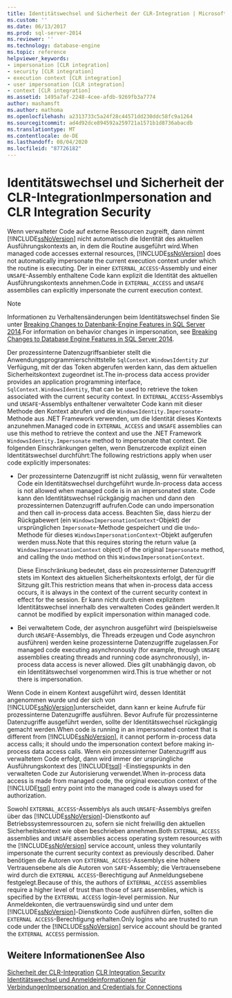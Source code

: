 ```yaml
---
title: Identitätswechsel und Sicherheit der CLR-Integration | Microsoft-Dokumentation
ms.custom: ''
ms.date: 06/13/2017
ms.prod: sql-server-2014
ms.reviewer: ''
ms.technology: database-engine
ms.topic: reference
helpviewer_keywords:
- impersonation [CLR integration]
- security [CLR integration]
- execution context [CLR integration]
- user impersonation [CLR integration]
- context [CLR integration]
ms.assetid: 1495a7af-2248-4cee-afdb-9269fb3a7774
author: mashamsft
ms.author: mathoma
ms.openlocfilehash: a2313733c5a24f28c44571dd230ddc58fc9a1264
ms.sourcegitcommit: ad4d92dce894592a259721a1571b1d8736abacdb
ms.translationtype: MT
ms.contentlocale: de-DE
ms.lasthandoff: 08/04/2020
ms.locfileid: "87726182"
---
```

# <a name="impersonation-and-clr-integration-security"></a><span data-ttu-id="df5a2-102">Identitätswechsel und Sicherheit der CLR-Integration</span><span class="sxs-lookup"><span data-stu-id="df5a2-102">Impersonation and CLR Integration Security</span></span>
  <span data-ttu-id="df5a2-103">Wenn verwalteter Code auf externe Ressourcen zugreift, dann nimmt [!INCLUDE[ssNoVersion](../../includes/ssnoversion-md.md)] nicht automatisch die Identität des aktuellen Ausführungskontexts an, in dem die Routine ausgeführt wird.</span><span class="sxs-lookup"><span data-stu-id="df5a2-103">When managed code accesses external resources, [!INCLUDE[ssNoVersion](../../includes/ssnoversion-md.md)] does not automatically impersonate the current execution context under which the routine is executing.</span></span> <span data-ttu-id="df5a2-104">Der in einer `EXTERNAL_ACCESS`-Assembly und einer `UNSAFE`-Assembly enthaltene Code kann explizit die Identität des aktuellen Ausführungskontexts annehmen.</span><span class="sxs-lookup"><span data-stu-id="df5a2-104">Code in `EXTERNAL_ACCESS` and `UNSAFE` assemblies can explicitly impersonate the current execution context.</span></span>  
  
> [!NOTE]  
>  <span data-ttu-id="df5a2-105">Informationen zu Verhaltensänderungen beim Identitätswechsel finden Sie unter [Breaking Changes to Datenbank-Engine Features in SQL Server 2014](../breaking-changes-to-database-engine-features-in-sql-server-2016.md).</span><span class="sxs-lookup"><span data-stu-id="df5a2-105">For information on behavior changes in impersonation, see [Breaking Changes to Database Engine Features in SQL Server 2014](../breaking-changes-to-database-engine-features-in-sql-server-2016.md).</span></span>  
  
 <span data-ttu-id="df5a2-106">Der prozessinterne Datenzugriffsanbieter stellt die Anwendungsprogrammierschnittstelle `SqlContext.WindowsIdentity` zur Verfügung, mit der das Token abgerufen werden kann, das dem aktuellen Sicherheitskontext zugeordnet ist.</span><span class="sxs-lookup"><span data-stu-id="df5a2-106">The in-process data access provider provides an application programming interface, `SqlContext.WindowsIdentity`, that can be used to retrieve the token associated with the current security context.</span></span> <span data-ttu-id="df5a2-107">In `EXTERNAL_ACCESS`-Assemblys und `UNSAFE`-Assemblys enthaltener verwalteter Code kann mit dieser Methode den Kontext abrufen und die `WindowsIdentity.Impersonate`-Methode aus .NET Framework verwenden, um die Identität dieses Kontexts anzunehmen.</span><span class="sxs-lookup"><span data-stu-id="df5a2-107">Managed code in `EXTERNAL_ACCESS` and `UNSAFE` assemblies can use this method to retrieve the context and use the .NET Framework `WindowsIdentity.Impersonate` method to impersonate that context.</span></span> <span data-ttu-id="df5a2-108">Die folgenden Einschränkungen gelten, wenn Benutzercode explizit einen Identitätswechsel durchführt:</span><span class="sxs-lookup"><span data-stu-id="df5a2-108">The following restrictions apply when user code explicitly impersonates:</span></span>  
  
-   <span data-ttu-id="df5a2-109">Der prozessinterne Datenzugriff ist nicht zulässig, wenn für verwalteten Code ein Identitätswechsel durchgeführt wurde.</span><span class="sxs-lookup"><span data-stu-id="df5a2-109">In-process data access is not allowed when managed code is in an impersonated state.</span></span> <span data-ttu-id="df5a2-110">Code kann den Identitätswechsel rückgängig machen und dann den prozessinternen Datenzugriff aufrufen.</span><span class="sxs-lookup"><span data-stu-id="df5a2-110">Code can undo impersonation and then call in-process data access.</span></span> <span data-ttu-id="df5a2-111">Beachten Sie, dass hierzu der Rückgabewert (ein `WindowsImpersonationContext`-Objekt) der ursprünglichen `Impersonate`-Methode gespeichert und die `Undo`-Methode für dieses `WindowsImpersonationContext`-Objekt aufgerufen werden muss.</span><span class="sxs-lookup"><span data-stu-id="df5a2-111">Note that this requires storing the return value (a `WindowsImpersonationContext` object) of the original `Impersonate` method, and calling the `Undo` method on this `WindowsImpersonationContext`.</span></span>  
  
     <span data-ttu-id="df5a2-112">Diese Einschränkung bedeutet, dass ein prozessinterner Datenzugriff stets im Kontext des aktuellen Sicherheitskontexts erfolgt, der für die Sitzung gilt.</span><span class="sxs-lookup"><span data-stu-id="df5a2-112">This restriction means that when in-process data access occurs, it is always in the context of the current security context in effect for the session.</span></span> <span data-ttu-id="df5a2-113">Er kann nicht durch einen explizitem Identitätswechsel innerhalb des verwalteten Codes geändert werden.</span><span class="sxs-lookup"><span data-stu-id="df5a2-113">It cannot be modified by explicit impersonation within managed code.</span></span>  
  
-   <span data-ttu-id="df5a2-114">Bei verwaltetem Code, der asynchron ausgeführt wird (beispielsweise durch `UNSAFE`-Assemblys, die Threads erzeugen und Code asynchron ausführen) werden keine prozessinterne Datenzugriffe zugelassen.</span><span class="sxs-lookup"><span data-stu-id="df5a2-114">For managed code executing asynchronously (for example, through `UNSAFE` assemblies creating threads and running code asynchronously), in-process data access is never allowed.</span></span> <span data-ttu-id="df5a2-115">Dies gilt unabhängig davon, ob ein Identitätswechsel vorgenommen wird.</span><span class="sxs-lookup"><span data-stu-id="df5a2-115">This is true whether or not there is impersonation.</span></span>  
  
 <span data-ttu-id="df5a2-116">Wenn Code in einem Kontext ausgeführt wird, dessen Identität angenommen wurde und der sich von [!INCLUDE[ssNoVersion](../../includes/ssnoversion-md.md)]unterscheidet, dann kann er keine Aufrufe für prozessinterne Datenzugriffe ausführen. Bevor Aufrufe für prozessinterne Datenzugriffe ausgeführt werden, sollte der Identitätswechsel rückgängig gemacht werden.</span><span class="sxs-lookup"><span data-stu-id="df5a2-116">When code is running in an impersonated context that is different from [!INCLUDE[ssNoVersion](../../includes/ssnoversion-md.md)], it cannot perform in-process data access calls; it should undo the impersonation context before making in-process data access calls.</span></span> <span data-ttu-id="df5a2-117">Wenn ein prozessinterner Datenzugriff aus verwaltetem Code erfolgt, dann wird immer der ursprüngliche Ausführungskontext des [!INCLUDE[tsql](../../includes/tsql-md.md)] -Einstiegspunkts in den verwalteten Code zur Autorisierung verwendet.</span><span class="sxs-lookup"><span data-stu-id="df5a2-117">When in-process data access is made from managed code, the original execution context of the [!INCLUDE[tsql](../../includes/tsql-md.md)] entry point into the managed code is always used for authorization.</span></span>  
  
 <span data-ttu-id="df5a2-118">Sowohl `EXTERNAL_ACCESS`-Assemblys als auch `UNSAFE`-Assemblys greifen über das [!INCLUDE[ssNoVersion](../../includes/ssnoversion-md.md)]-Dienstkonto auf Betriebssystemressourcen zu, sofern sie nicht freiwillig den aktuellen Sicherheitskontext wie oben beschrieben annehmen.</span><span class="sxs-lookup"><span data-stu-id="df5a2-118">Both `EXTERNAL_ACCESS` assemblies and `UNSAFE` assemblies access operating system resources with the [!INCLUDE[ssNoVersion](../../includes/ssnoversion-md.md)] service account, unless they voluntarily impersonate the current security context as previously described.</span></span> <span data-ttu-id="df5a2-119">Daher benötigen die Autoren von `EXTERNAL_ACCESS`-Assemblys eine höhere Vertrauensebene als die Autoren von `SAFE`-Assembly; die Vertrauensebene wird durch die `EXTERNAL ACCESS`-Berechtigung auf Anmeldungsebene festgelegt.</span><span class="sxs-lookup"><span data-stu-id="df5a2-119">Because of this, the authors of `EXTERNAL_ACCESS` assemblies require a higher level of trust than those of `SAFE` assemblies, which is specified by the `EXTERNAL ACCESS` login-level permission.</span></span> <span data-ttu-id="df5a2-120">Nur Anmeldekonten, die vertrauenswürdig sind und unter dem [!INCLUDE[ssNoVersion](../../includes/ssnoversion-md.md)]-Dienstkonto Code ausführen dürfen, sollten die `EXTERNAL ACCESS`-Berechtigung erhalten.</span><span class="sxs-lookup"><span data-stu-id="df5a2-120">Only logins who are trusted to run code under the [!INCLUDE[ssNoVersion](../../includes/ssnoversion-md.md)] service account should be granted the `EXTERNAL ACCESS` permission.</span></span>  
  
## <a name="see-also"></a><span data-ttu-id="df5a2-121">Weitere Informationen</span><span class="sxs-lookup"><span data-stu-id="df5a2-121">See Also</span></span>  
 <span data-ttu-id="df5a2-122">[Sicherheit der CLR-Integration](../../relational-databases/clr-integration/security/clr-integration-security.md) </span><span class="sxs-lookup"><span data-stu-id="df5a2-122">[CLR Integration Security](../../relational-databases/clr-integration/security/clr-integration-security.md) </span></span>  
 [<span data-ttu-id="df5a2-123">Identitätswechsel und Anmeldeinformationen für Verbindungen</span><span class="sxs-lookup"><span data-stu-id="df5a2-123">Impersonation and Credentials for Connections</span></span>](../../relational-databases/clr-integration/data-access/impersonation-and-credentials-for-connections.md)  
  
  
